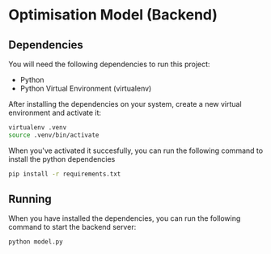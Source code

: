 # Optimisation Model (Backend)

## Dependencies
You will need the following dependencies to run this project:
- Python
- Python Virtual Environment (virtualenv)

After installing the dependencies on your system, create a new virtual
environment and activate it:
```sh
virtualenv .venv
source .venv/bin/activate
```

When you've activated it succesfully, you can run the following command to
install the python dependencies
```sh
pip install -r requirements.txt
```

## Running

When you have installed the dependencies, you can run the following command to
start the backend server:
```sh
python model.py
```
